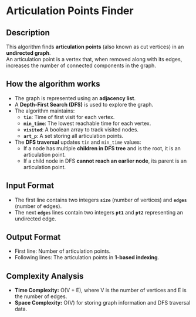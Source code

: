 # Articulation Points Finder

## Description
This algorithm finds **articulation points** (also known as cut vertices) in an **undirected graph**.  
An articulation point is a vertex that, when removed along with its edges, increases the number of connected components in the graph.

## How the algorithm works

- The graph is represented using an **adjacency list**.
- A **Depth-First Search (DFS)** is used to explore the graph.
- The algorithm maintains:
  - **`tin`**: Time of first visit for each vertex.
  - **`min_time`**: The lowest reachable time for each vertex.
  - **`visited`**: A boolean array to track visited nodes.
  - **`art_p`**: A set storing all articulation points.
- The **DFS traversal** updates `tin` and `min_time` values:
  - If a node has multiple **children in DFS tree** and is the root, it is an articulation point.
  - If a child node in DFS **cannot reach an earlier node**, its parent is an articulation point.

## Input Format
- The first line contains two integers **`size`** (number of vertices) and **`edges`** (number of edges).
- The next **`edges`** lines contain two integers **`pt1`** and **`pt2`** representing an undirected edge.

## Output Format
- First line: Number of articulation points.
- Following lines: The articulation points in **1-based indexing**.

## Complexity Analysis
- **Time Complexity:** O(V + E), where V is the number of vertices and E is the number of edges.
- **Space Complexity:** O(V) for storing graph information and DFS traversal data.

